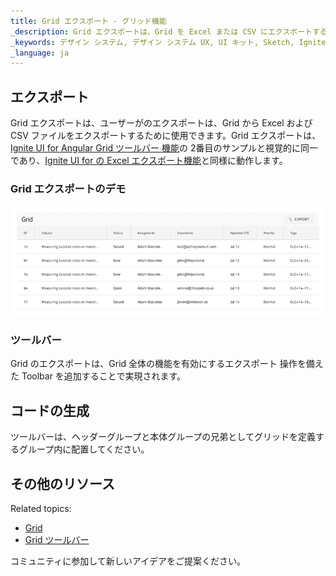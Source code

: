 ```yaml
---
title: Grid エクスポート - グリッド機能
_description: Grid エクスポートは、Grid を Excel または CSV にエクスポートする手段を提供します。
_keywords: デザイン システム, デザイン システム UX, UI キット, Sketch, Ignite UI for Angular, Sketch to Angular, Angular, Angular デザイン システム, Sketch からコードをエクスポート, Angular 用のデザイン キット, Sketch HTML, Sketch to HTML, Sketch UI キット
_language: ja
---
```


## エクスポート

Grid エクスポートは、ユーザーがのエクスポートは、Grid から Excel および CSV ファイルをエクスポートするために使用できます。Grid エクスポートは、[Ignite UI for Angular Grid ツールバー 機能](https://jp.infragistics.com/products/ignite-ui-angular/angular/components/grid/toolbar.html)の 2番目のサンプルと視覚的に同一であり、[Ignite UI for の Excel エクスポート機能](https://jp.infragistics.com/products/ignite-ui-angular/angular/components/grid/export_excel.html)と同様に動作します。

### Grid エクスポートのデモ

<img class="responsive-img" src="../images/grid_export_demo.png" srcset="../images/grid_export_demo@2x.png 2x" />

### ツールバー

Grid のエクスポートは、Grid 全体の機能を有効にするエクスポート 操作を備えた Toolbar を追加することで実現されます。

## コードの生成

ツールバーは、ヘッダーグループと本体グループの兄弟としてグリッドを定義するグループ内に配置してください。

## その他のリソース

Related topics:

- [Grid](grid.md)
- [Grid ツールバー](grid-toolbar.md)
  <div class="divider--half"></div>

コミュニティに参加して新しいアイデアをご提案ください。
